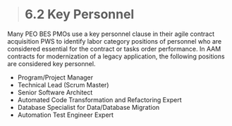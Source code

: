 > # **6.2** Key Personnel

Many PEO BES PMOs use a key personnel clause in their agile contract acquisition PWS to identify labor category positions of personnel who are considered essential for the contract or tasks order performance. In AAM contracts for modernization of a legacy application, the following positions are considered key personnel.

- Program/Project Manager 
- Technical Lead (Scrum Master) 
- Senior Software Architect 
- Automated Code Transformation and Refactoring Expert
- Database Specialist for Data/Database Migration 
- Automation Test Engineer Expert 
